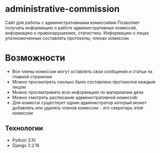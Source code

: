 # administrative-commission
Сайт для работы с административными комиссиями
Позволяет получать информацию о работе административных комиссий, информацию о правонарушениях, статистику. Информацию о лицах уполномоченных составлять протоколы, членах комиссии.

# Возможности
- Все члены комиссии могут оставлять свои сообщения и статьи на главной страничке
- Можно просмотреть сколько было составлено протоколов каждым лицом
- Можно просматривать всю информацию по материалам дела
- Можно смотреть расписание административной комиссиb
- Для комисси существует однин администратор который может добавлять или удалять членов комиссии - это секретарь этой комиссии

## Технологии
- Python 3.10
- Django 3.2.16